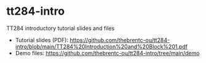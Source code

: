 # tt284-intro
TT284 introductory tutorial slides and files

* Tutorial slides (PDF): https://github.com/thebrentc-ou/tt284-intro/blob/main/TT284%20Introduction%20and%20Block%201.pdf
* Demo files: https://github.com/thebrentc-ou/tt284-intro/tree/main/demo
